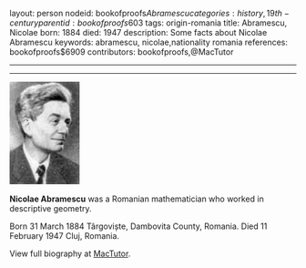 layout: person
nodeid: bookofproofs$Abramescu
categories: history,19th-century
parentid: bookofproofs$603
tags: origin-romania
title: Abramescu, Nicolae
born: 1884
died: 1947
description: Some facts about Nicolae Abramescu
keywords: abramescu, nicolae,nationality romania
references: bookofproofs$6909
contributors: bookofproofs,@MacTutor

---


---

![Abramescu.jpg](https://github.com/bookofproofs/bookofproofs.github.io/blob/main/_sources/_assets/images/portraits/Abramescu.jpg?raw=true)

**Nicolae Abramescu** was a Romanian mathematician who worked in descriptive geometry.

Born 31 March 1884 Târgoviște, Dambovita County, Romania. Died 11 February 1947 Cluj, Romania.


View full biography at [MacTutor](https://mathshistory.st-andrews.ac.uk/Biographies/Abramescu/).